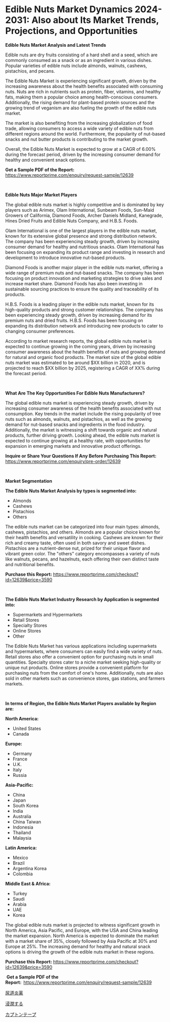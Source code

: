 <p><h1>Edible Nuts Market Dynamics 2024-2031: Also about Its Market Trends, Projections, and Opportunities</h1></p><p><strong>Edible Nuts Market Analysis and Latest Trends</strong></p>
<p><p>Edible nuts are dry fruits consisting of a hard shell and a seed, which are commonly consumed as a snack or as an ingredient in various dishes. Popular varieties of edible nuts include almonds, walnuts, cashews, pistachios, and pecans.</p><p>The Edible Nuts Market is experiencing significant growth, driven by the increasing awareness about the health benefits associated with consuming nuts. Nuts are rich in nutrients such as protein, fiber, vitamins, and healthy fats, making them a popular choice among health-conscious consumers. Additionally, the rising demand for plant-based protein sources and the growing trend of veganism are also fueling the growth of the edible nuts market.</p><p>The market is also benefiting from the increasing globalization of food trade, allowing consumers to access a wide variety of edible nuts from different regions around the world. Furthermore, the popularity of nut-based snacks and nut butter products is contributing to the market growth.</p><p>Overall, the Edible Nuts Market is expected to grow at a CAGR of 6.00% during the forecast period, driven by the increasing consumer demand for healthy and convenient snack options.</p></p>
<p><strong>Get a Sample PDF of the Report:&nbsp;</strong> <a href="https://www.reportprime.com/enquiry/request-sample/12639">https://www.reportprime.com/enquiry/request-sample/12639</a></p>
<p>&nbsp;</p>
<p><strong>Edible Nuts Major Market Players</strong></p>
<p><p>The global edible nuts market is highly competitive and is dominated by key players such as Arimex, Olam International, Sunbeam Foods, Sun-Maid Growers of California, Diamond Foods, Archer Daniels Midland, Kanegrade, Hines Dried Fruits and Edible Nuts Company, and H.B.S. Foods.</p><p>Olam International is one of the largest players in the edible nuts market, known for its extensive global presence and strong distribution network. The company has been experiencing steady growth, driven by increasing consumer demand for healthy and nutritious snacks. Olam International has been focusing on expanding its product range and investing in research and development to introduce innovative nut-based products.</p><p>Diamond Foods is another major player in the edible nuts market, offering a wide range of premium nuts and nut-based snacks. The company has been focusing on product innovation and marketing strategies to drive sales and increase market share. Diamond Foods has also been investing in sustainable sourcing practices to ensure the quality and traceability of its products.</p><p>H.B.S. Foods is a leading player in the edible nuts market, known for its high-quality products and strong customer relationships. The company has been experiencing steady growth, driven by increasing demand for its premium nuts and dried fruits. H.B.S. Foods has been focusing on expanding its distribution network and introducing new products to cater to changing consumer preferences.</p><p>According to market research reports, the global edible nuts market is expected to continue growing in the coming years, driven by increasing consumer awareness about the health benefits of nuts and growing demand for natural and organic food products. The market size of the global edible nuts market was estimated to be around $XX billion in 2020, and is projected to reach $XX billion by 2025, registering a CAGR of XX% during the forecast period.</p></p>
<p>&nbsp;</p>
<p><strong>What Are The Key Opportunities For Edible Nuts Manufacturers?</strong></p>
<p><p>The global edible nuts market is experiencing steady growth, driven by increasing consumer awareness of the health benefits associated with nut consumption. Key trends in the market include the rising popularity of tree nuts such as almonds, walnuts, and pistachios, as well as the growing demand for nut-based snacks and ingredients in the food industry. Additionally, the market is witnessing a shift towards organic and natural products, further driving growth. Looking ahead, the edible nuts market is expected to continue growing at a healthy rate, with opportunities for expansion in emerging markets and innovative product offerings.</p></p>
<p><strong>Inquire or Share Your Questions If Any Before Purchasing This Report:</strong> <a href="https://www.reportprime.com/enquiry/pre-order/12639">https://www.reportprime.com/enquiry/pre-order/12639</a></p>
<p>&nbsp;</p>
<p><strong>Market Segmentation</strong></p>
<p><strong>The Edible Nuts Market Analysis by types is segmented into:</strong></p>
<p><ul><li>Almonds</li><li>Cashews</li><li>Pistachios</li><li>Others</li></ul></p>
<p><p>The edible nuts market can be categorized into four main types: almonds, cashews, pistachios, and others. Almonds are a popular choice known for their health benefits and versatility in cooking. Cashews are known for their rich and creamy taste, often used in both savory and sweet dishes. Pistachios are a nutrient-dense nut, prized for their unique flavor and vibrant green color. The "others" category encompasses a variety of nuts like walnuts, pecans, and hazelnuts, each offering their own distinct taste and nutritional benefits.</p></p>
<p><strong>Purchase this Report:&nbsp;</strong><a href="https://www.reportprime.com/checkout?id=12639&price=3590">https://www.reportprime.com/checkout?id=12639&price=3590</a></p>
<p>&nbsp;</p>
<p><strong>The Edible Nuts Market Industry Research by Application is segmented into:</strong></p>
<p><ul><li>Supermarkets and Hypermarkets</li><li>Retail Stores</li><li>Specialty Stores</li><li>Online Stores</li><li>Other</li></ul></p>
<p><p>The Edible Nuts Market has various applications including supermarkets and hypermarkets, where consumers can easily find a wide variety of nuts. Retail stores also offer a convenient option for purchasing nuts in small quantities. Specialty stores cater to a niche market seeking high-quality or unique nut products. Online stores provide a convenient platform for purchasing nuts from the comfort of one's home. Additionally, nuts are also sold in other markets such as convenience stores, gas stations, and farmers markets.</p></p>
<p>&nbsp;</p>
<p><strong>In terms of Region, the Edible Nuts Market Players available by Region are:</strong></p>
<p>
    <p> <strong> North America: </strong>
        <ul>
            <li>United States</li>
            <li>Canada</li>
        </ul>
        </p> 
    <p> <strong> Europe: </strong>
        <ul>
            <li>Germany</li>
            <li>France</li>
            <li>U.K.</li>
            <li>Italy</li>
            <li>Russia</li>
        </ul>
        </p> 
    <p> <strong> Asia-Pacific: </strong>
        <ul>
            <li>China</li>
            <li>Japan</li>
            <li>South Korea</li>
            <li>India</li>
            <li>Australia</li>
            <li>China Taiwan</li>
            <li>Indonesia</li>
            <li>Thailand</li>
            <li>Malaysia</li>
        </ul>
        </p> 
    <p> <strong> Latin America: </strong>
        <ul>
            <li>Mexico</li>
            <li>Brazil</li>
            <li>Argentina Korea</li>
            <li>Colombia</li>
        </ul>
        </p> 
    <p> <strong> Middle East & Africa: </strong>
        <ul>
            <li>Turkey</li>
            <li>Saudi</li>
            <li>Arabia</li>
            <li>UAE</li>
            <li>Korea</li>
        </ul>
    </p>
    </p>
<p><p>The global edible nuts market is projected to witness significant growth in North America, Asia Pacific, and Europe, with the USA and China leading the market expansion. North America is expected to dominate the market with a market share of 35%, closely followed by Asia Pacific at 30% and Europe at 25%. The increasing demand for healthy and natural snack options is driving the growth of the edible nuts market in these regions.</p></p>
<p><strong>Purchase this Report: </strong><a href="https://www.reportprime.com/checkout?id=12639&price=3590">https://www.reportprime.com/checkout?id=12639&price=3590</a></p>
<p>&nbsp;<strong>Get a Sample PDF of the Report:&nbsp;&nbsp;</strong><a href="https://www.reportprime.com/enquiry/request-sample/12639">https://www.reportprime.com/enquiry/request-sample/12639</a></p>
<p><strong></strong></p>
<p><p><a href="https://medium.com/@luckeycorbin/%E5%B0%BF%E9%81%93%E7%82%8E%E8%96%AC%E5%B8%82%E5%A0%B4%E3%81%AE%E3%82%A4%E3%83%B3%E3%82%B5%E3%82%A4%E3%83%88-%E5%B8%82%E5%A0%B4%E5%8B%95%E5%90%91-%E6%88%90%E9%95%B7-%E4%BA%88%E6%B8%AC-2024%E5%B9%B4%E3%81%8B%E3%82%892031%E5%B9%B4%E3%81%BE%E3%81%A7-8fbe809811bc">尿道炎薬</a></p><p><a href="https://medium.com/@lindrup2/%E5%B8%82%E5%A0%B4%E8%AA%BF%E6%9F%BB%E3%83%AC%E3%83%9D%E3%83%BC%E3%83%88-%E3%81%9D%E3%81%AE%E6%AD%B4%E5%8F%B2%E3%81%A8%E4%BA%88%E6%B8%AC-2024%E5%B9%B4%E3%81%8B%E3%82%892031%E5%B9%B4%E3%81%BE%E3%81%A7-%E6%B5%B8%E9%80%8F-5e0c7adbf298">浸潤する</a></p><p><a href="https://github.com/SarahFahey88/Market-Research-Report-List-1/blob/main/798663517248.md">カプトンテープ</a></p></p>